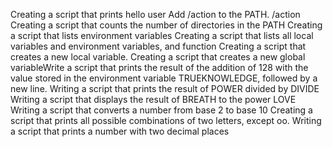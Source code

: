 Creating a script that prints hello user
Add /action to the PATH. /action
Creating a script that counts the number of directories in the PATH
Creating a script that lists environment variables
Creating a script that lists all local variables and environment variables, and function
Creating a script that creates a new local variable.
Creating a script that creates a new global variableWrite a script that prints the result of the addition of 128 with the value stored in the environment variable TRUEKNOWLEDGE, followed by a new line.
Writing a script that prints the result of POWER divided by DIVIDE
Writing a script that displays the result of BREATH to the power LOVE
Writing a script that converts a number from base 2 to base 10
Creating a script that prints all possible combinations of two letters, except oo.
Writing a script that prints a number with two decimal places
